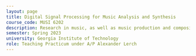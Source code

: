 ```yaml
---
layout: page
title: Digital Signal Processing for Music Analysis and Synthesis
course_code: MUSI 6202
description: Research in music, as well as music production and composition increasingly relies on sophisticated digital signal processing techniques. This course will review fundamental elements of digital audio signal processing, such as sinusoids, spectra, digital filters, and Fourier analysis and their application to music processing problems. We will discuss audio effects and techniques such as fast convolution, phase vocoder, reverb, chorus / flanger, pitch-shifting, time compression, etc. The class will include practical in-class exercises and assignments on frequently used music processing algorithms.
semester: Spring 2023
university: Georgia Institute of Technology
role: Teaching Practicum under A/P Alexander Lerch
---
```

